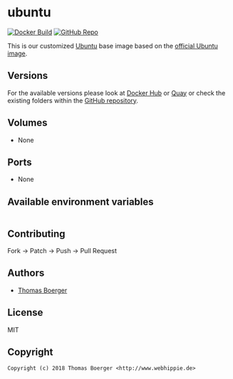 # ubuntu

[![Docker Build](https://github.com/dockhippie/ubuntu/actions/workflows/docker.yml/badge.svg)](https://github.com/dockhippie/ubuntu/actions/workflows/docker.yml) [![GitHub Repo](https://img.shields.io/badge/github-repo-yellowgreen)](https://github.com/dockhippie/ubuntu)

This is our customized [Ubuntu][upstream] base image based on the
[official Ubuntu image][parent].

## Versions

For the available versions please look at [Docker Hub][dockerhub] or
[Quay][quayio] or check the existing folders within the
[GitHub repository][github].

## Volumes

*  None

## Ports

*  None

## Available environment variables

```console

```

## Contributing

Fork -> Patch -> Push -> Pull Request

## Authors

*  [Thomas Boerger](https://github.com/tboerger)

## License

MIT

## Copyright

```console
Copyright (c) 2018 Thomas Boerger <http://www.webhippie.de>
```

[upstream]: http://www.ubuntu.com
[parent]: https://hub.docker.com/_/ubuntu
[dockerhub]: https://hub.docker.com/r/webhippie/ubuntu/tags
[quayio]: https://quay.io/repository/webhippie/ubuntu?tab=tags
[github]: https://github.com/dockhippie/ubuntu
